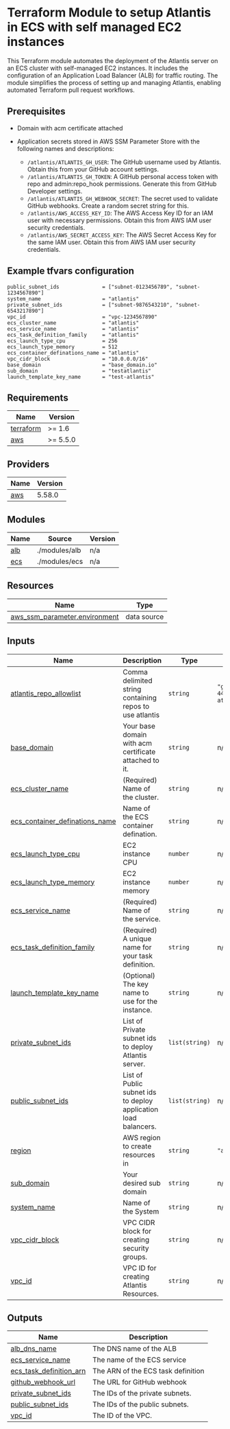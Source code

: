 # Terraform Module to setup Atlantis in ECS with self managed EC2 instances

This Terraform module automates the deployment of the Atlantis server on an ECS cluster with self-managed EC2 instances. It includes the configuration of an Application Load Balancer (ALB) for traffic routing. The module simplifies the process of setting up and managing Atlantis, enabling automated Terraform pull request workflows.

## Prerequisites

- Domain with acm certificate attached
- Application secrets stored in AWS SSM Parameter Store with the following names and descriptions:

  - `/atlantis/ATLANTIS_GH_USER`: The GitHub username used by Atlantis. Obtain this from your GitHub account settings.
  - `/atlantis/ATLANTIS_GH_TOKEN`: A GitHub personal access token with repo and admin:repo\_hook permissions. Generate this from GitHub Developer settings.
  - `/atlantis/ATLANTIS_GH_WEBHOOK_SECRET`: The secret used to validate GitHub webhooks. Create a random secret string for this.
  - `/atlantis/AWS_ACCESS_KEY_ID`: The AWS Access Key ID for an IAM user with necessary permissions. Obtain this from AWS IAM user security credentials.
  - `/atlantis/AWS_SECRET_ACCESS_KEY`: The AWS Secret Access Key for the same IAM user. Obtain this from AWS IAM user security credentials.

## Example tfvars configuration

```
public_subnet_ids              = ["subnet-0123456789", "subnet-1234567890"]
system_name                    = "atlantis"
private_subnet_ids             = ["subnet-9876543210", "subnet-6543217890"]
vpc_id                         = "vpc-1234567890"
ecs_cluster_name               = "atlantis"
ecs_service_name               = "atlantis"
ecs_task_definition_family     = "atlantis"
ecs_launch_type_cpu            = 256
ecs_launch_type_memory         = 512
ecs_container_definations_name = "atlantis"
vpc_cidr_block                 = "10.0.0.0/16"
base_domain                    = "base_domain.io"
sub_domain                     = "testatlantis"
launch_template_key_name       = "test-atlantis"
```

## Requirements

| Name | Version |
|------|---------|
| <a name="requirement_terraform"></a> [terraform](#requirement\_terraform) | >= 1.6 |
| <a name="requirement_aws"></a> [aws](#requirement\_aws) | >= 5.5.0 |

## Providers

| Name | Version |
|------|---------|
| <a name="provider_aws"></a> [aws](#provider\_aws) | 5.58.0 |

## Modules

| Name | Source | Version |
|------|--------|---------|
| <a name="module_alb"></a> [alb](#module\_alb) | ./modules/alb | n/a |
| <a name="module_ecs"></a> [ecs](#module\_ecs) | ./modules/ecs | n/a |

## Resources

| Name | Type |
|------|------|
| [aws_ssm_parameter.environment](https://registry.terraform.io/providers/hashicorp/aws/latest/docs/data-sources/ssm_parameter) | data source |

## Inputs

| Name | Description | Type | Default | Required |
|------|-------------|------|---------|:--------:|
| <a name="input_atlantis_repo_allowlist"></a> [atlantis\_repo\_allowlist](#input\_atlantis\_repo\_allowlist) | Comma delimited string containing repos to use atlantis | `string` | `"github.com/Rahul-4480/test-atlantis"` | no |
| <a name="input_base_domain"></a> [base\_domain](#input\_base\_domain) | Your base domain with acm certificate attached to it. | `string` | n/a | yes |
| <a name="input_ecs_cluster_name"></a> [ecs\_cluster\_name](#input\_ecs\_cluster\_name) | (Required) Name of the cluster. | `string` | n/a | yes |
| <a name="input_ecs_container_definations_name"></a> [ecs\_container\_definations\_name](#input\_ecs\_container\_definations\_name) | Name of the ECS container defination. | `string` | n/a | yes |
| <a name="input_ecs_launch_type_cpu"></a> [ecs\_launch\_type\_cpu](#input\_ecs\_launch\_type\_cpu) | EC2 instance CPU | `number` | n/a | yes |
| <a name="input_ecs_launch_type_memory"></a> [ecs\_launch\_type\_memory](#input\_ecs\_launch\_type\_memory) | EC2 instance memory | `number` | n/a | yes |
| <a name="input_ecs_service_name"></a> [ecs\_service\_name](#input\_ecs\_service\_name) | (Required) Name of the service. | `string` | n/a | yes |
| <a name="input_ecs_task_definition_family"></a> [ecs\_task\_definition\_family](#input\_ecs\_task\_definition\_family) | (Required) A unique name for your task definition. | `string` | n/a | yes |
| <a name="input_launch_template_key_name"></a> [launch\_template\_key\_name](#input\_launch\_template\_key\_name) | (Optional) The key name to use for the instance. | `string` | n/a | yes |
| <a name="input_private_subnet_ids"></a> [private\_subnet\_ids](#input\_private\_subnet\_ids) | List of Private subnet ids to deploy Atlantis server. | `list(string)` | n/a | yes |
| <a name="input_public_subnet_ids"></a> [public\_subnet\_ids](#input\_public\_subnet\_ids) | List of Public subnet ids to deploy application load balancers. | `list(string)` | n/a | yes |
| <a name="input_region"></a> [region](#input\_region) | AWS region to create resources in | `string` | `"ap-south-1"` | no |
| <a name="input_sub_domain"></a> [sub\_domain](#input\_sub\_domain) | Your desired sub domain | `string` | n/a | yes |
| <a name="input_system_name"></a> [system\_name](#input\_system\_name) | Name of the System | `string` | n/a | yes |
| <a name="input_vpc_cidr_block"></a> [vpc\_cidr\_block](#input\_vpc\_cidr\_block) | VPC CIDR block for creating security groups. | `string` | n/a | yes |
| <a name="input_vpc_id"></a> [vpc\_id](#input\_vpc\_id) | VPC ID for creating Atlantis Resources. | `string` | n/a | yes |

## Outputs

| Name | Description |
|------|-------------|
| <a name="output_alb_dns_name"></a> [alb\_dns\_name](#output\_alb\_dns\_name) | The DNS name of the ALB |
| <a name="output_ecs_service_name"></a> [ecs\_service\_name](#output\_ecs\_service\_name) | The name of the ECS service |
| <a name="output_ecs_task_definition_arn"></a> [ecs\_task\_definition\_arn](#output\_ecs\_task\_definition\_arn) | The ARN of the ECS task definition |
| <a name="output_github_webhook_url"></a> [github\_webhook\_url](#output\_github\_webhook\_url) | The URL for GitHub webhook |
| <a name="output_private_subnet_ids"></a> [private\_subnet\_ids](#output\_private\_subnet\_ids) | The IDs of the private subnets. |
| <a name="output_public_subnet_ids"></a> [public\_subnet\_ids](#output\_public\_subnet\_ids) | The IDs of the public subnets. |
| <a name="output_vpc_id"></a> [vpc\_id](#output\_vpc\_id) | The ID of the VPC. |
